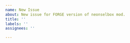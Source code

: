 ```yaml
---
name: New Issue
about: New issue for FORGE version of neonselbox mod.
title: ''
labels: ''
assignees: ''

---
```


<!--- This repository is for FORGE version of the mod. for fabric version please go [here](https://github.com/Blue-Beaker/neonselbox-Fabric/issues).  --->
